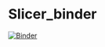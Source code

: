 # Slicer_binder

[![Binder](https://mybinder.org/badge_logo.svg)](https://mybinder.org/v2/gh/FaizanSiddiqui91/Slicer_binder.git/HEAD?urlpath=%2Fvoila%2Frender%2Fstart)

